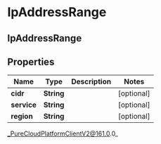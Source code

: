 # IpAddressRange

## IpAddressRange

## Properties

|Name | Type | Description | Notes|
|------------ | ------------- | ------------- | -------------|
| **cidr** | **String** |  | [optional] |
| **service** | **String** |  | [optional] |
| **region** | **String** |  | [optional] |



_PureCloudPlatformClientV2@161.0.0_
